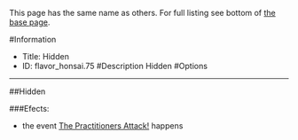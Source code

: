 This page has the same name as others. For full listing see bottom of [the base page](.md).

#Information
 - Title: Hidden
 - ID: flavor_honsai.75
#Description
Hidden
#Options

___
##Hidden

###Efects:<ul><li>the event [The Practitioners Attack!](../events/the_practitioners_attack.md) happens</li></ul>
